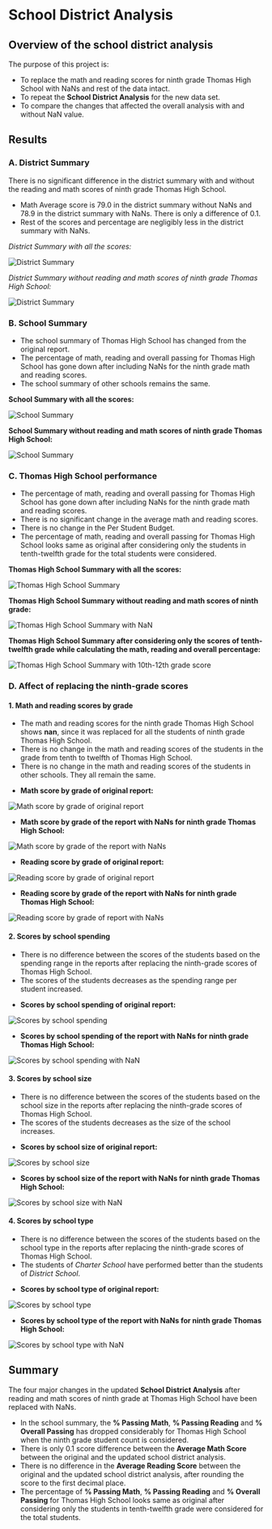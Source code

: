 # School District Analysis

## Overview of the school district analysis

The purpose of this project is:
* To replace the math and reading scores for ninth grade Thomas High School with NaNs and rest of the data intact.
* To repeat the **School District Analysis** for the new data set.
* To compare the changes that affected the overall analysis with and without NaN value.

## Results

### A. District Summary
There is no significant difference in the district summary with and without the reading and math scores of ninth grade Thomas High School.

* Math Average score is 79.0 in the district summary without NaNs and 78.9 in the district summary with NaNs. There is only a difference of 0.1.
* Rest of the scores and percentage are negligibly less in the district summary with NaNs.

*District Summary with all the scores:*

![District Summary](AddRes/district_summary.png)

*District Summary without reading and math scores of ninth grade Thomas High School:*

![District Summary](AddRes/district_summary_NaN.png)

### B. School Summary

* The school summary of Thomas High School has changed from the original report.
* The percentage of math, reading and overall passing for Thomas High School has gone down after including NaNs for the ninth grade math and reading scores.
* The school summary of other schools remains the same.

**School Summary with all the scores:**

![School Summary](AddRes/school_summary.png)

**School Summary without reading and math scores of ninth grade Thomas High School:**

![School Summary](AddRes/school_summary_NaN.png)

### C. Thomas High School performance

* The percentage of math, reading and overall passing for Thomas High School has gone down after including NaNs for the ninth grade math and reading scores.
* There is no significant change in the average math and reading scores.
* There is no change in the Per Student Budget.
* The percentage of math, reading and overall passing for Thomas High School looks same as original after considering only the students in tenth-twelfth grade for the total students were considered.

**Thomas High School Summary with all the scores:**

![Thomas High School Summary](AddRes/Thomas_High_School_summary.png)

**Thomas High School Summary without reading and math scores of ninth grade:**

![Thomas High School Summary with NaN](AddRes/Thomas_High_School_summary_NaN.png)

**Thomas High School Summary after considering only the scores of tenth-twelfth grade while calculating the math, reading and overall percentage:**

![Thomas High School Summary with 10th-12th grade score](AddRes/Thomas_High_School_summary_10_12_grade.png)

### D. Affect of replacing the ninth-grade scores

#### 1. Math and reading scores by grade

* The math and reading scores for the ninth grade Thomas High School shows **nan**, since it was replaced for all the students of ninth grade Thomas High School.
* There is no change in the math and reading scores of the students in the grade from tenth to twelfth of Thomas High School.
* There is no change in the math and reading scores of the students in other schools. They all remain the same.

- **Math score by grade of original report:**

![Math score by grade of original report](AddRes/by_grade_math_score.png)

- **Math score by grade of the report with NaNs for ninth grade Thomas High School:**

![Math score by grade of the report with NaNs](AddRes/by_grade_math_score_NaNs.png)

- **Reading score by grade of original report:**

![Reading score by grade of original report](AddRes/by_grade_reading_score.png)

- **Reading score by grade of the report with NaNs for ninth grade Thomas High School:**

![Reading score by grade of report with NaNs](AddRes/by_grade_reading_score_NaNs.png)

#### 2. Scores by school spending

* There is no difference between the scores of the students based on the spending range in the reports after replacing the ninth-grade scores of Thomas High School.
* The scores of the students decreases as the spending range per student increased.

- **Scores by school spending of original report:**

![Scores by school spending](AddRes/scores_by_school_spending.png)

- **Scores by school spending of the report with NaNs for ninth grade Thomas High School:**

![Scores by school spending with NaN](AddRes/scores_by_school_spending_NaN.png)

#### 3. Scores by school size

* There is no difference between the scores of the students based on the school size in the reports after replacing the ninth-grade scores of Thomas High School.
* The scores of the students decreases as the size of the school increases.

- **Scores by school size of original report:**

![Scores by school size](AddRes/scores_by_school_size.png)

- **Scores by school size of the report with NaNs for ninth grade Thomas High School:**

![Scores by school size with NaN](AddRes/scores_by_school_size_NaN.png)

#### 4. Scores by school type

* There is no difference between the scores of the students based on the school type in the reports after replacing the ninth-grade scores of Thomas High School.
* The students of *Charter School* have performed better than the students of *District School*.

- **Scores by school type of original report:**

![Scores by school type](AddRes/scores_by_school_type.png)

- **Scores by school type of the report with NaNs for ninth grade Thomas High School:**

![Scores by school type with NaN](AddRes/scores_by_school_type_NaN.png)

## Summary

The four major changes in the updated **School District Analysis** after reading and math scores of ninth grade at Thomas High School have been replaced with NaNs.
* In the school summary, the **% Passing Math**, **% Passing Reading** and **% Overall Passing** has dropped considerably for Thomas High School when the ninth grade student count is considered.
* There is only 0.1 score difference between the **Average Math Score** between the original and the updated school district analysis.
* There is no difference in the **Average Reading Score** between the original and the updated school district analysis, after rounding the score to the first decimal place.
* The percentage of **% Passing Math**, **% Passing Reading** and **% Overall Passing** for Thomas High School looks same as original after considering only the students in tenth-twelfth grade were considered for the total students.
